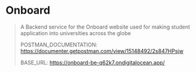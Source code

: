 # Onboard

> A Backend service for the Onboard website used for making student application into universities across the globe
> 
> POSTMAN_DOCUMENTATION: https://documenter.getpostman.com/view/15148492/2s847HPsjw
> 
> BASE_URL: https://onboard-be-q62k7.ondigitalocean.app/
